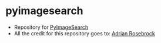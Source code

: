 # pyimagesearch
- Repository for [PyImageSearch](https://www.pyimagesearch.com/)
- All the credit for this repository goes to: [Adrian Rosebrock](https://github.com/jrosebr1)